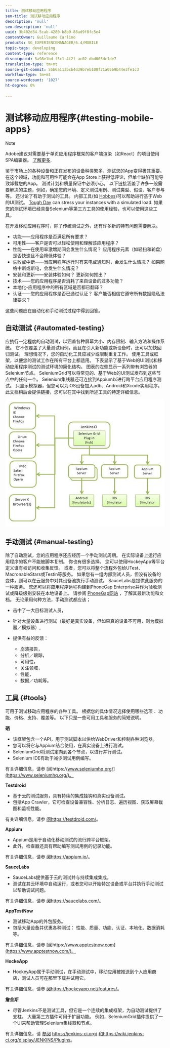 ```yaml
---
title: 测试移动应用程序
seo-title: 测试移动应用程序
description: 'null'
seo-description: 'null'
uuid: 3b402d34-5cab-4280-b8b9-88ad9f8fc5e4
contentOwner: Guillaume Carlino
products: SG_EXPERIENCEMANAGER/6.4/MOBILE
topic-tags: developing
content-type: reference
discoiquuid: 5a98e1bd-f5c1-4f2f-ac02-dbd005dc1de7
translation-type: tm+mt
source-git-commit: 55b6a113bcb4d39b7eb100f21a05b9b44e3fe1c3
workflow-type: tm+mt
source-wordcount: '1027'
ht-degree: 0%

---
```



# 测试移动应用程序{#testing-mobile-apps}

>[!NOTE]
>
>Adobe建议对需要基于单页应用程序框架的客户端渲染（如React）的项目使用SPA编辑器。 [了解更多](/help/sites-developing/spa-overview.md).

鉴于市场上的各种设备和正在发布的设备种类繁多，测试您的App变得极其重要。 在这个领域，功能和可用性可能会在App Store上获得低评论，但单个缺陷可能导致卸载您的App。 测试计划和质量保证中必须小心。 以下链接涵盖了许多一般需要解决的主题，例如，确定您的环境、定义测试用例、测试类型、假设、客户参与等。 还讨论了有助于测试的工具。 内部工具(如 [Hobbes](/help/sites-developing/hobbes.md))可以帮助进行基于Web的UI测试。 [Tough Day](/help/sites-developing/tough-day.md) can stress your instances with a simulated load. 如果您的测试环境已经具备Selenium等第三方工具的使用经验，也可以使用这些工具。

在开发移动应用程序时，除了传统测试之外，还有许多新的特有问题需要解决。

* 功能——应用程序是否满足所有要求？
* 可用性——客户是否可以轻松使用和理解该应用程序？
* 性能——在使用率激增期间会发生什么情况？ 应用程序元素（如轻扫和轮盘）是否快速且不会降低体验？
* 失败或中断——当应用程序运行时有来电或通知时，会发生什么情况？ 如果网络中断或断电，会发生什么情况？
* 安装和更新——安装体验如何？ 更新如何推出？
* 技术——您的应用程序是否消耗了来自设备的过多功能？
* 本地化-应用程序中的所有区域是否都已翻译？
* 认证——您的应用程序是否已通过认证？ 客户能否相信它遵守所有数据隐私法律要求？

这些问题应在自动化和手动测试过程中得到回答。

## 自动测试 {#automated-testing}

应执行一定程度的自动测试，以涵盖各种屏幕大小、内存限制、输入方法和操作系统。 它不仅覆盖了大量测试用例，而且在引入新功能或新设备时，还可以加快回归测试。 理想情况下，您的自动化工具应减少或限制重复工作。 使用工具或框架，以便您的测试工作在所有平台上都适用。 下表显示了基于Web的UI测试和移动应用程序测试的测试环境的简化结构。 图表的左侧显示一系列带有浏览器的Selenium节点。 SeleniumGrid可以将常见的、基于Web的UI测试发布到这些节点中的任何一个。 Selenium集线器还可连接到Appium以进行跨平台应用程序测试。 只显示模拟器，但您可以为iOS设备加入adb、Android和Xcode实用程序。 此文档稍后会提供链接，您可以在其中找到所述工具的特定详细信息。

![chlimage_1](assets/chlimage_1.jpeg)

## 手动测试 {#manual-testing}

除了自动测试，您的应用程序还应经历一个手动测试周期。 在实际设备上运行应用程序的客户不能被脚本复制。 你也有很多选择。 您可以使用HockeyApp等平台定义谁有权访问和收集反馈。 或者，您可以将整个流程外包给UTest、MacronableStars或Testin等服务。 如果您有一组内部测试人员，但没有设备的变体，则可以在云服务中对其设备池执行手动测试。 SauceLabs是提供此服务的一种服务。 您还可以将应用程序远程构建到PhoneGap Enterprise并作为验收测试或降级级别安装在本地设备上。 请参阅 [PhoneGap网站](https://phonegap.com/) ，了解其最新功能和文档。 无论采用何种方法，手动测试都应该；

* 击中了一大目标测试人员，
* 针对大量设备进行测试（最好是真实设备，但如果真的设备不可用，则为模拟器／模拟器）,
* 提供有益的反馈：

   * 崩溃报告，
   * 分析／跟踪，
   * 可用性，
   * 关注领域，
   * 性能，
   * 数据／功耗等。

## 工具 {#tools}

可用于测试移动应用程序的各种工具。 根据您的具体情况选择使用哪些选项： 功能、价格、支持、覆盖等。 以下只是一些可用工具和服务的简短说明。

**硒**

* 该框架包含一个API，用于测试脚本以供给WebDriver和控制各种浏览器。
* 您可以将它与Appium结合使用，在真实设备上进行测试。
* SeleniumGrid将测试定向到各个节点，以进行并行测试。
* Selenium IDE有助于减少测试用例编写。

有关详细信息，请参 [阅https://www.seleniumhq.org/](https://www.seleniumhq.org/)。

**Testdroid**

* 基于云的测试服务，具有持续的集成挂钩和真实设备测试。
* 包括App Crawler，它可检查设备兼容性、分析日志、遍历视图、获取屏幕截图和监视性能。

有关详细信息，请参 [阅https://testdroid.com/](https://testdroid.com/)。

**Appium**

* Appium是用于自动化移动测试的流行跨平台框架。
* 此外，检查器还具有帮助编写测试用例的记录功能。

有关详细信息，请参 [阅https://appium.io/](https://appium.io/)。

**SauceLabs**

* SauceLabs提供基于云的测试并与持续集成集成。
* 测试在其云环境中自动运行，或者您可以开始特定设备或平台并执行手动测试以帮助调试问题。

有关详细信息，请参 [阅https://saucelabs.com/](https://saucelabs.com/)。

**AppTestNow**

* 测试移动App的外包服务。
* 包括大量设备并优惠各种测试： 性能、质量、功能、认证、本地化、数据消耗等。

有关详细信息，请参 [阅https://www.apptestnow.com](https://www.apptestnow.com/)。

**HockeApp**

* HockeyApp属于手动测试，在手动测试中，移动应用被推送到个人应用商店，测试人员可在那里下载并试用它。

有关详细信息，请参 [阅https://hockeyapp.net/features/](https://hockeyapp.net/features/)。

**詹金斯**

* 尽管Jenkins不是测试工具，但它是一个连续的集成框架，为自动测试提供了支柱。 大量第三方插件可用于扩展功能。 例如，SeleniumGrid插件提供了一个UI来帮助管理Selenium集线器和节点。

有关详细信息，请 [参阅](https://jenkins-ci.org/) https://jenkins-ci.org/ [和https://wiki.jenkins-ci.org/display/JENKINS/Plugins](https://wiki.jenkins-ci.org/display/JENKINS/Plugins)。
